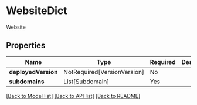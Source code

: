 # WebsiteDict

Website

## Properties
| Name | Type | Required | Description |
| ------------ | ------------- | ------------- | ------------- |
**deployedVersion** | NotRequired[VersionVersion] | No |  |
**subdomains** | List[Subdomain] | Yes |  |


[[Back to Model list]](../../../README.md#models-v2-link) [[Back to API list]](../../../README.md#documentation-for-api-endpoints) [[Back to README]](../../../README.md)
